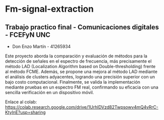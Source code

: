 # Fm-signal-extraction
## Trabajo practico final - Comunicaciones digitales - FCEFyN UNC

* Don Enzo Martín - 41265934

Este proyecto aborda la comparación y evaluación de métodos para la detección de señales en el espectro de frecuencia, más precisamente el método LAD (Localization Algorithm based on Double-thresholding) frente al método FCME. Además, se propone una mejora al método LAD mediante el análisis de clusters adyacentes, logrando una precisión superior con un bajo costo computacional. Finalmente, se valida la implementación mediante pruebas en un espectro FM real, confirmando su eficacia con una sencilla verificación en un dispositivo móvil.

Enlace al colab: https://colab.research.google.com/drive/1UrhIDVzd82Twpsowv4mQ4vRrC-KtylnE?usp=sharing
